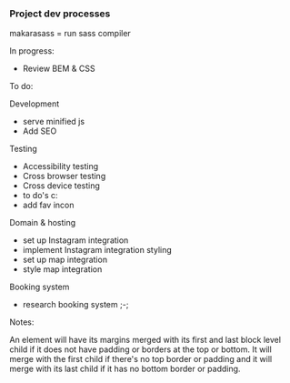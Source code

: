 ### Project dev processes
makarasass = run sass compiler

In progress:

- Review BEM & CSS

To do: 

Development

- serve minified js
- Add SEO

Testing
- Accessibility testing
- Cross browser testing
- Cross device testing
- to do's c:
- add fav incon

Domain & hosting
- set up Instagram integration
- implement Instagram integration styling
- set up map integration
- style map integration

Booking system
- research booking system ;-;

Notes:

An element will have its margins merged with its first and last block level child if it does not have padding or borders at the top or bottom. It will merge with the first child if there's no top border or padding and it will merge with its last child if it has no bottom border or padding.